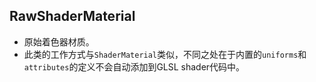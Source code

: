 ## RawShaderMaterial
- 原始着色器材质。
- 此类的工作方式与`ShaderMaterial`类似，不同之处在于内置的`uniforms`和`attributes`的定义不会自动添加到GLSL shader代码中。